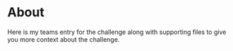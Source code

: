 # About

Here is my teams entry for the challenge along with supporting files to give you more context about the challenge.
